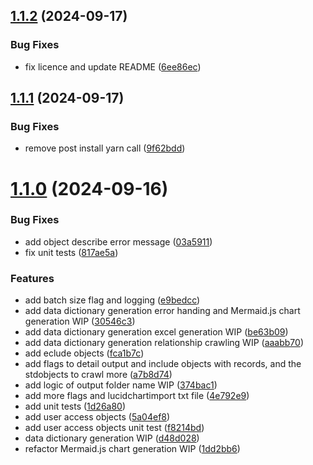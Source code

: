 ## [1.1.2](https://github.com/junliu724515/org-analyzer/compare/1.1.1...1.1.2) (2024-09-17)


### Bug Fixes

* fix licence and update README ([6ee86ec](https://github.com/junliu724515/org-analyzer/commit/6ee86ec2dc7969c51c82a6ca360d438aa1af0f10))



## [1.1.1](https://github.com/junliu724515/org-analyzer/compare/1.1.0...1.1.1) (2024-09-17)


### Bug Fixes

* remove post install yarn call ([9f62bdd](https://github.com/junliu724515/org-analyzer/commit/9f62bdddc6ea311065dc99d537333f43cd4ab268))



# [1.1.0](https://github.com/junliu724515/org-analyzer/compare/d48d028cb06d70147ad6a65615d59c10c96ffb46...1.1.0) (2024-09-16)


### Bug Fixes

* add object describe error message ([03a5911](https://github.com/junliu724515/org-analyzer/commit/03a591151cb95818627466c1d1a5bbeae1382dd2))
* fix unit tests ([817ae5a](https://github.com/junliu724515/org-analyzer/commit/817ae5a08fb2177759e5ee3430f46984bb92e128))


### Features

* add batch size flag and logging ([e9bedcc](https://github.com/junliu724515/org-analyzer/commit/e9bedcc333bf08313d6135e3c0908e1e54e49d79))
* add data dictionary generation error handing and Mermaid.js chart generation WIP ([30546c3](https://github.com/junliu724515/org-analyzer/commit/30546c3c6f8a58bde9e013f69d26f5698794a8c9))
* add data dictionary generation excel generation WIP ([be63b09](https://github.com/junliu724515/org-analyzer/commit/be63b096b93c5375f45da841c3b0ec4517e420fb))
* add data dictionary generation relationship crawling WIP ([aaabb70](https://github.com/junliu724515/org-analyzer/commit/aaabb700181fe083e9cdb8390c88e96903305621))
* add eclude objects ([fca1b7c](https://github.com/junliu724515/org-analyzer/commit/fca1b7c5ef12a96184093c59f611e47d6629e775))
* add flags to detail output and include objects with records, and the stdobjects to crawl more ([a7b8d74](https://github.com/junliu724515/org-analyzer/commit/a7b8d747c3c2e7440268e93776d16d9eca0fdf57))
* add logic of output folder name WIP ([374bac1](https://github.com/junliu724515/org-analyzer/commit/374bac1450d4a76cf24192bae8fb31d5bf7b1499))
* add more flags and lucidchartimport txt file ([4e792e9](https://github.com/junliu724515/org-analyzer/commit/4e792e92761b8c9e51c649f3db4f54cda6f728e9))
* add unit tests ([1d26a80](https://github.com/junliu724515/org-analyzer/commit/1d26a80214df7a4ee204a799f3f79ba1fcdbb636))
* add user access objects ([5a04ef8](https://github.com/junliu724515/org-analyzer/commit/5a04ef891e04290f2844e5c25786f2939ef83260))
* add user access objects unit test ([f8214bd](https://github.com/junliu724515/org-analyzer/commit/f8214bd06070e629fa5fd09605ef2f9c9b1dce4f))
* data dictionary generation WIP ([d48d028](https://github.com/junliu724515/org-analyzer/commit/d48d028cb06d70147ad6a65615d59c10c96ffb46))
* refactor Mermaid.js chart generation WIP ([1dd2bb6](https://github.com/junliu724515/org-analyzer/commit/1dd2bb681642eefd7bb017a7e5e032e6f5635a3d))



